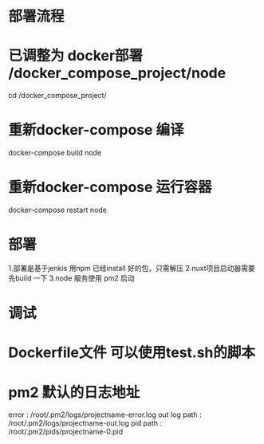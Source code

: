 # 部署流程
# 已调整为 docker部署  /docker_compose_project/node
cd /docker_compose_project/
# 重新docker-compose 编译
docker-compose build node
# 重新docker-compose 运行容器
docker-compose restart node


# 部署
1.部署是基于jenkis 用npm 已经install 好的包，只需解压
2.nuxt项目启动器需要先build 一下
3.node 服务使用 pm2 启动

# 调试
# Dockerfile文件 可以使用test.sh的脚本


# pm2 默认的日志地址
error  : /root/.pm2/logs/projectname-error.log
out log path  : /root/.pm2/logs/projectname-out.log
pid path  : /root/.pm2/pids/projectname-0.pid